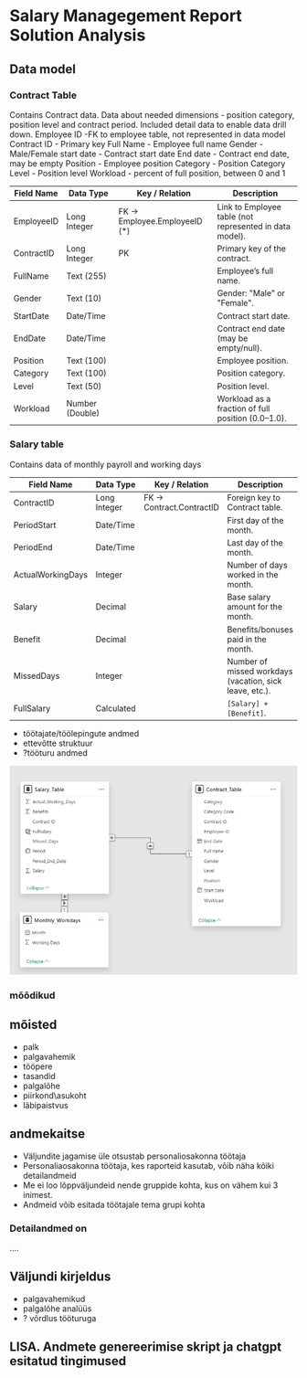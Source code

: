 # Salary Managegement Report Solution Analysis
## Data model
### Contract Table
Contains Contract data. Data about needed dimensions - position category, position level and contract period. Included detail data to enable data drill down.
Employee ID -FK to employee table, not represented in data model
Contract ID - Primary key
Full Name - Employee full name
Gender - Male/Female
start date - Contract start date
End date - Contract end date, may be empty
Position - Employee position
Category - Position Category
Level - Position level
Workload - percent of full position, between 0 and 1

| Field Name   | Data Type     | Key / Relation               | Description                                                                 |
|--------------|--------------|------------------------------|-----------------------------------------------------------------------------|
| EmployeeID   | Long Integer | FK → Employee.EmployeeID (*) | Link to Employee table (not represented in data model).                     |
| ContractID   | Long Integer | PK                           | Primary key of the contract.                                                |
| FullName     | Text (255)   |                              | Employee’s full name.                                                       |
| Gender       | Text (10)    |                              | Gender: "Male" or "Female".                                                 |
| StartDate    | Date/Time    |                              | Contract start date.                                                        |
| EndDate      | Date/Time    |                              | Contract end date (may be empty/null).                                      |
| Position     | Text (100)   |                              | Employee position.                                                          |
| Category     | Text (100)   |                              | Position category.                                                          |
| Level        | Text (50)    |                              | Position level.                                                             |
| Workload     | Number (Double) |                           | Workload as a fraction of full position (0.0–1.0).                          |


### Salary table 
Contains data of monthly payroll and working days

| Field Name         | Data Type        | Key / Relation                 | Description                                                                 |
|--------------------|-----------------|--------------------------------|-----------------------------------------------------------------------------|
| ContractID         | Long Integer    | FK → Contract.ContractID       | Foreign key to Contract table.                                              |
| PeriodStart        | Date/Time       |                                | First day of the month.                                                     |
| PeriodEnd          | Date/Time       |                                | Last day of the month.                                                      |
| ActualWorkingDays  | Integer         |                                | Number of days worked in the month.                                         |
| Salary             | Decimal         |                                | Base salary amount for the month.                                           |
| Benefit            | Decimal        |                                | Benefits/bonuses paid in the month.                                         |
| MissedDays         | Integer         |                                | Number of missed workdays (vacation, sick leave, etc.).                     |
| FullSalary         | Calculated      |                                | `[Salary] + [Benefit]`.                                                     |




- töötajate/töölepingute andmed
- ettevõtte struktuur
- ?tööturu andmed

![andmemudel](images/andmemudel.png)

### mõõdikud


## mõisted
- palk
- palgavahemik
- tööpere
- tasandid
- palgalõhe
- piirkond\asukoht
- läbipaistvus
## andmekaitse
- Väljundite jagamise üle otsustab personaliosakonna töötaja
- Personaliaosakonna töötaja, kes raporteid kasutab, võib näha kõiki detailandmeid
- Me ei loo lõppväljundeid nende gruppide kohta, kus on vähem kui 3 inimest. 
- Andmeid võib esitada töötajale tema grupi kohta

### Detailandmed on
....

## Väljundi kirjeldus
- palgavahemikud
- palgalõhe analüüs
- ? võrdlus tööturuga

## LISA. Andmete genereerimise skript ja chatgpt esitatud tingimused
